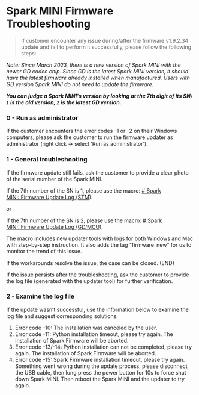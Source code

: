 # Spark MINI Firmware Troubleshooting
> If customer encounter any issue during/after the firmware v1.9.2.34 update and fail to perform it successfully, please follow the following steps:

*Note: Since March 2023, there is a new version of Spark MINI with the newer GD codec chip. Since GD is the latest Spark MINI version, it should have the latest firmware already installed when manufactured. Users with GD version Spark MINI do not need to update the firmware.*

***You can judge a Spark MINI's version by looking at the 7th digit of its SN: `1` is the  old version; `2` is the latest GD version.***

### 0 - Run as administrator
If the customer encounters the error codes -1 or -2 on their Windows computers, please ask the customer to run the firmware updater as administrator (right click -> select ‘Run as administrator’).  

### 1 - General troubleshooting
If the firmware update still fails, ask the customer to provide a clear photo of the serial number of the Spark MINI.

If the 7th number of the SN is 1, please use the macro:
<u># Spark MINI::Firmware Update Log (STM)</u>.

or 

If the 7th number of the SN is 2, please use the macro:
<u># Spark MINI::Firmware Update Log (GD/MCU)</u>.


The macro includes new updater tools with logs for both Windows and Mac with step-by-step instruction. It also adds the tag "firmware_new" for us to monitor the trend of this issue.

If the workarounds resolve the issue, the case can be closed. (END)

If the issue persists after the troubleshooting, ask the customer to provide the log file (generated with the updater tool) for further verification. 


### 2 - Examine the log file
If the update wasn’t successful, use the information below to examine the log file and suggest corresponding solutions:

1.  Error code -10: 
   The installation was canceled by the user.
2.  Error code -11: 
   Python installation timeout, please try again. The installation of Spark Firmware will be aborted.
3.  Error code -13/-14: 
   Python installation can not be completed, please try again. The installation of Spark Firmware will be aborted.
4.  Error code -15: 
   Spark Firmware installation timeout, please try again. Something went wrong during the update process, please disconnect the USB cable, then long press the power button for 10s to force shut down Spark MINI. Then reboot the Spark MINI and the updater to try again.
  